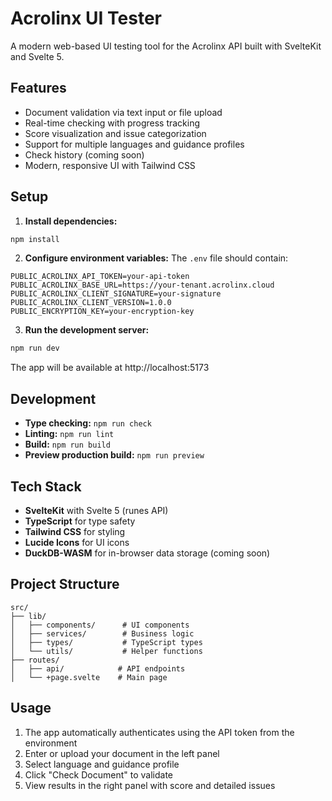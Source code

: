 # Acrolinx UI Tester

A modern web-based UI testing tool for the Acrolinx API built with SvelteKit and Svelte 5.

## Features

- Document validation via text input or file upload
- Real-time checking with progress tracking
- Score visualization and issue categorization
- Support for multiple languages and guidance profiles
- Check history (coming soon)
- Modern, responsive UI with Tailwind CSS

## Setup

1. **Install dependencies:**

```bash
npm install
```

2. **Configure environment variables:**
   The `.env` file should contain:

```
PUBLIC_ACROLINX_API_TOKEN=your-api-token
PUBLIC_ACROLINX_BASE_URL=https://your-tenant.acrolinx.cloud
PUBLIC_ACROLINX_CLIENT_SIGNATURE=your-signature
PUBLIC_ACROLINX_CLIENT_VERSION=1.0.0
PUBLIC_ENCRYPTION_KEY=your-encryption-key
```

3. **Run the development server:**

```bash
npm run dev
```

The app will be available at http://localhost:5173

## Development

- **Type checking:** `npm run check`
- **Linting:** `npm run lint`
- **Build:** `npm run build`
- **Preview production build:** `npm run preview`

## Tech Stack

- **SvelteKit** with Svelte 5 (runes API)
- **TypeScript** for type safety
- **Tailwind CSS** for styling
- **Lucide Icons** for UI icons
- **DuckDB-WASM** for in-browser data storage (coming soon)

## Project Structure

```
src/
├── lib/
│   ├── components/      # UI components
│   ├── services/        # Business logic
│   ├── types/           # TypeScript types
│   └── utils/           # Helper functions
├── routes/
│   ├── api/            # API endpoints
│   └── +page.svelte    # Main page
```

## Usage

1. The app automatically authenticates using the API token from the environment
2. Enter or upload your document in the left panel
3. Select language and guidance profile
4. Click "Check Document" to validate
5. View results in the right panel with score and detailed issues
